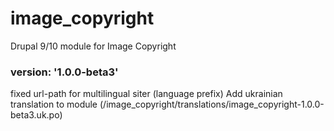 # image_copyright
Drupal 9/10 module for Image Copyright

### version: '1.0.0-beta3'
fixed url-path for multilingual siter (language prefix)
Add ukrainian translation to module (/image_copyright/translations/image_copyright-1.0.0-beta3.uk.po)
